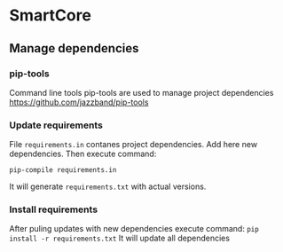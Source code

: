 # SmartCore

## Manage dependencies

### pip-tools
Command line tools pip-tools are used to manage project dependencies
https://github.com/jazzband/pip-tools

### Update requirements
File `requirements.in` contanes project dependencies. Add here new dependencies.
Then execute command:
```console
pip-compile requirements.in
```
It will generate `requirements.txt` with actual versions.

### Install requirements
After puling updates with new dependencies execute command:
`pip install -r requirements.txt`
It will update all dependencies
